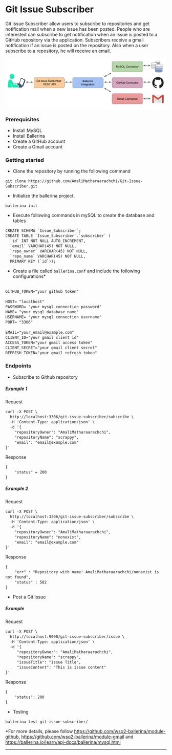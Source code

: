 # Git Issue Subscriber
Git Issue Subscriber allow users to subscribe to repositories and get notification mail when a new issue has been posted. 
People who are interested can subscribe to get notification when an issue is posted to a GitHub repository via the application. 
Subscribers receive a gmail notification if an issue is posted on the repository. 
Also when a user subscribe to a repository, he will receive an email.

![Overview](git_issue_subscriber_diagram.png)

### Prerequisites

* Install MySQL
* Install Ballerina
* Create a GitHub account
* Create a Gmail account

### Getting started

* Clone the repository by running the following command
```shell
git clone https://github.com/AmaliMatharaarachchi/Git-Issue-Subscriber.git
```

* Initialize the ballerina project.
```shell
ballerina init
```
* Execute following commands in mySQL to create the database and tables

```shell
CREATE SCHEMA `Issue_Subscriber`;
CREATE TABLE `Issue_Subscriber`.`subscriber` (
  `id` INT NOT NULL AUTO_INCREMENT,
  `email` VARCHAR(45) NOT NULL,
  `repo_owner` VARCHAR(45) NOT NULL,
  `repo_name` VARCHAR(45) NOT NULL,
  PRIMARY KEY (`id`));
```
* Create a file called `ballerina.conf` and include the following configurations*
```shell

GITHUB_TOKEN="your github token"

HOST= "localhost"
PASSWORD= "your mysql connection password"
NAME= "your mysql database name"
USERNAME= "your mysql connection username"
PORT= "3306"

EMAIL="your_email@example.com"
CLIENT_ID="your gmail client id"
ACCESS_TOKEN="your gmail access token"
CLIENT_SECRET="your gmail client secret"
REFRESH_TOKEN="your gmail refresh token"

```
 
### Endpoints

* Subscribe to Github repository
##### Example 1
Request

```shell
curl -X POST \
  http://localhost:3306/git-issue-subscriber/subscribe \
  -H 'Content-Type: application/json' \
  -d '{
    "repositoryOwner": "AmaliMatharaarachchi",
    "repositoryName": "scrappy",
    "email": "email@example.com"
}'
```
Response

```shell
{
    "status" = 200
}
```
##### Example 2
Request
```shell
curl -X POST \
  http://localhost:3306/git-issue-subscriber/subscribe \
  -H 'Content-Type: application/json' \
  -d '{
    "repositoryOwner": "AmaliMatharaarachchi",
    "repositoryName": "nonexist",
    "email": "email@example.com"
}'
```
Response

```shell
{
    "err" : "Repository with name: AmaliMatharaarachchi/nonexist is not found", 
    "status" : 502
}
```
* Post a Git Issue
##### Example 
Request

```shell
curl -X POST \
  http://localhost:9090/git-issue-subscriber/issue \
  -H 'Content-Type: application/json' \
  -d '{
	 "repositoryOwner": "AmaliMatharaarachchi",
     "repositoryName": "scrappy",
     "issueTitle": "Issue Title",
     "issueContent": "This is issue content"
}'
```
Response

```shell
{
    "status": 200
}
```
* Testing
```shell
ballerina test git-issue-subscriber/

```

*For more details, please follow https://github.com/wso2-ballerina/module-github, https://github.com/wso2-ballerina/module-gmail and https://ballerina.io/learn/api-docs/ballerina/mysql.html 
***
